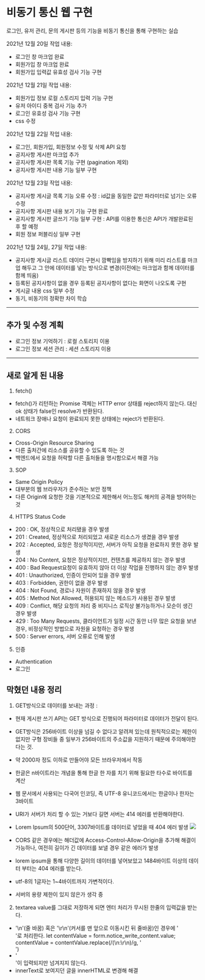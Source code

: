 # 비동기 통신 웹 구현
로그인, 유저 관리, 문의 게시판 등의 기능을 비동기 통신을 통해 구현하는 실습

2021년 12월 20일 작업 내용:
- 로그인 창 마크업 완료
- 회원가입 창 마크업 완료
- 회원가입 입력값 유효성 검사 기능 구현

2021년 12월 21일 작업 내용:
- 회원가입 정보 로컬 스토리지 입력 기능 구현
- 유저 아이디 중복 검사 기능 추가
- 로그인 유효성 검사 기능 구현
- css 수정

2021년 12월 22일 작업 내용:
- 로그인, 회원가입, 회원정보 수정 및 삭제 API 요청
- 공지사항 게시판 마크업 추가
- 공지사항 게시판 목록 기능 구현 (pagination 제외)
- 공지사항 게시판 내용 기능 일부 구현

2021년 12월 23일 작업 내용:
- 공지사항 게시글 목록 기능 오류 수정 : id값을 동일한 값만 파라미터로 넘기는 오류 수정
- 공지사항 게시판 내용 보기 기능 구현 완료
- 공지사항 게시판 글쓰기 기능 일부 구현 : API를 이용한 통신은 API가 개발완료된 후 할 예정
- 회원 정보 퍼블리싱 일부 구현

2021년 12월 24일, 27일 작업 내용:
- 공지사항 게시글 리스트 데이터 구현시 깜빡임을 방지하기 위해 미리 리스트를 마크업 해두고 그 안에 데이터를 넣는 방식으로 변경(이전에는 마크업과 함께 데이터를 함께 띄움)
- 등록된 공지사항이 없을 경우 등록된 공지사항이 없다는 화면이 나오도록 구현
- 게시글 내용 css 일부 수정
- 동기, 비동기의 정확한 차이 학습

------------

## 추가 및 수정 계획
- 로그인 정보 기억하기 : 로컬 스토리지 이용
- 로그인 정보 세션 관리 : 세션 스토리지 이용

------------
## 새로 알게 된 내용
1. fetch()
- fetch()가 리턴하는 Promise 객체는 HTTP error 상태를 reject하지 않는다. 대신 ok 상태가 false인 resolve가 반환된다.
- 네트워크 장애나 요청이 완료되지 못한 상태에는 reject가 반환된다.
2. CORS
- Cross-Origin Resource Sharing
- 다른 출처간에 리소스를 공유할 수 있도록 하는 것
- 백엔드에서 요청을 허락할 다른 출처들을 명시함으로서 해결 가능
3. SOP
- Same Origin Policy
- 대부분의 웹 브라우저가 준수하는 보안 정책
- 다른 Origin에 요청한 것을 기본적으로 제한해서 어느정도 해커의 공격을 방어하는 것
4. HTTPS Status Code
- 200 : OK, 정상적으로 처리됐을 경우 발생
- 201 : Created, 정상적으로 처리되었고 새로운 리소스가 생겼을 경우 발생
- 202 : Accepted, 요청은 정상적이지만, 서버가 아직 요청을 완료하지 못한 경우 발생
- 204 : No Content, 요청은 정상적이지만, 컨텐츠를 제공하지 않는 경우 발생
- 400 : Bad Request요청이 유효하지 않아 더 이상 작업을 진행하지 않는 경우 발생
- 401 : Unauthorized, 인증이 안되어 있을 경우 발생
- 403 : Forbidden, 권한이 없을 경우 발생
- 404 : Not Found, 경로나 자원이 존재하지 않을 경우 발생
- 405 : Method Not Allowed, 허용되지 않는 메소드가 사용된 경우 발생
- 409 : Conflict, 해당 요청의 처리 중 비지니스 로직상 불가능하거나 모순이 생긴 경우 발생
- 429 : Too Many Requests, 클라이언트가 일정 시간 동안 너무 많은 요청을 보낸 경우, 비정상적인 방법으로 자원을 요청하는 경우 발생
- 500 : Server errors, 서버 오류로 인해 발생
5. 인증
- Authentication
- 로그인

## 막혔던 내용 정리
1. GET방식으로 데이터를 보내는 과정 : 
- 현재 게시판 쓰기 API는 GET 방식으로 진행되어 파라미터로 데이터가 전달이 된다. 
- GET방식은 256바이트 이상을 넘길 수 없다고 알려져 있는데 원칙적으로는 제한이 없지만 구형 장비들 중 일부가 256바이트의 주소값을 지원하기 때문에 주의해야한다는 것.
- 약 2000자 정도 이하로 만들어야 모든 브라우저에서 작동
- 한글은 n바이트라는 개념을 통해 한글 한 자를 치기 위해 필요한 타수로 바이트를 계산
- 웹 문서에서 사용되는 다국어 인코딩, 즉 UTF-8 유니코드에서는 한글이나 한자는 3바이트
- URI가 서버가 처리 할 수 있는 거보다 길면 서버는 414 에러를 반환해야한다.
- Lorem Ipsum의 500단어, 3307바이트를 데이터로 넣었을 때 404 에러 발생
<img src="../screenshots/get_error.png"></img>

- CORS 같은 경우에는 해더값에 Access-Control-Allow-Origin을 추가해 해결이 가능하나, 여전히 길이가 긴 데이터를 보낼 경우 같은 에러가 발생
- lorem ipsum을 통해 다양한 길이의 데이터를 넣어보았고 1484바이트 이상의 데이터 부터는 404 에러를 받는다.
- utf-8의 1글자는 1~4바이트까지 가변적이다.
- 서버의 용량 제한이 있지 않은가 생각 중

2. textarea value를 그대로 저장하게 되면 엔터 처리가 무시된 한줄의 입력값을 받는다.
- '\n'(줄 바꿈) 혹은 '\r\n'(커서를 맨 앞으로 이동시킨 뒤 줄바꿈)인 경우에 '<br>'로 처리한다.
    let contentValue = form.notice_write_content.value;
    contentValue = contentValue.replace(/(\n:\r\n)/g, '<br>')
- '<br>'이 입력되지만 넘겨지지 않는다.
- innerText로 보여지던 글을 innerHTML로 변경해 해결

